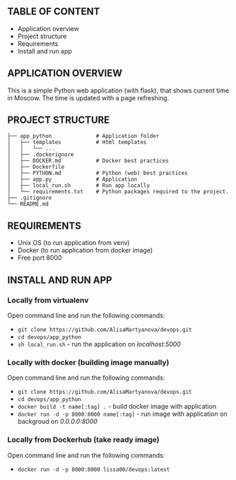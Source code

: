 ## TABLE OF CONTENT

 * Application overview
 * Project structure
 * Requirements
 * Install and run app
 
## APPLICATION OVERVIEW
 
This is a simple Python web application (with flask), that shows current time in Moscow. The time is updated with a page refreshing.

## PROJECT STRUCTURE


    ├── app_python              # Application folder
    │   ├── templates           # Html templates
    │   │   └── ...
    │   ├── .dockerignore              
    │   ├── DOCKER.md           # Docker best practices
    │   ├── Dockerfile     
    │   ├── PYTHON.md           # Python (web) best practices
    │   ├── app.py              # Application
    │   ├── local_run.sh        # Run app locally
    │   └── requirements.txt    # Python packages required to the project.    
    ├── .gitignore   
    └── README.md
    
## REQUIREMENTS

* Unix OS (to run application from venv)
* Docker (to run application from docker image)
* Free port 8000

## INSTALL AND RUN APP

### Locally from virtualenv

Open command line and run the following commands:

* `git clone https://github.com/AlisaMartyanova/devops.git`
* `cd devops/app_python`
* `sh local_run.sh` - run the application on _localhost:5000_

### Locally with docker (building image manually)

Open command line and run the following commands:

* `git clone https://github.com/AlisaMartyanova/devops.git`
* `cd devops/app_python`
* `docker build -t name[:tag] .` - build docker image with application
* `docker run -d -p 8000:8000 name[:tag]` - run image with application on backgroud on _0.0.0.0:8000_

### Locally from Dockerhub (take ready image)

Open command line and run the following commands:

* `docker run -d -p 8000:8000 lissa00/devops:latest`
